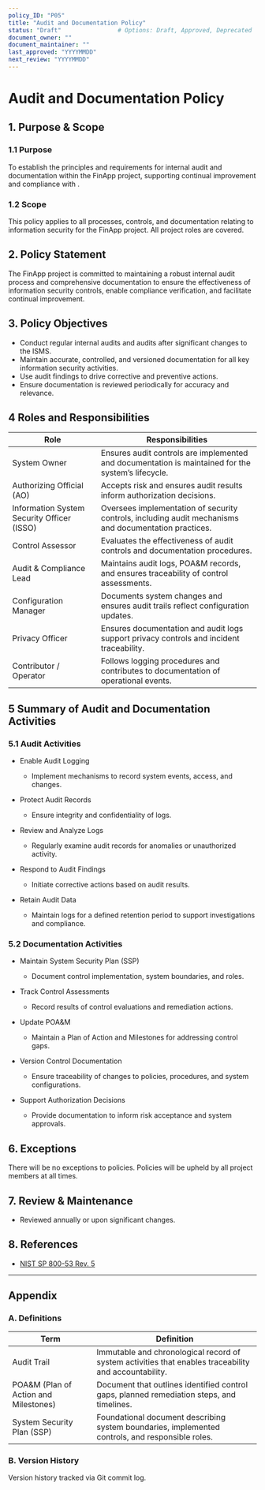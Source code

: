 ```yaml
---
policy_ID: "P05"
title: "Audit and Documentation Policy"
status: "Draft"                # Options: Draft, Approved, Deprecated
document_owner: ""
document_maintainer: ""
last_approved: "YYYYMMDD"
next_review: "YYYYMMDD"
---
```

# Audit and Documentation Policy

## 1. Purpose & Scope

### 1.1 Purpose
To establish the principles and requirements for internal audit and documentation within the FinApp project, supporting continual improvement and compliance with .

### 1.2 Scope
This policy applies to all processes, controls, and documentation relating to information security for the FinApp project. All project roles are covered.

## 2. Policy Statement
The FinApp project is committed to maintaining a robust internal audit process and comprehensive documentation to ensure the effectiveness of information security controls, enable compliance verification, and facilitate continual improvement.

## 3. Policy Objectives
- Conduct regular internal audits and audits after significant changes to the ISMS.
- Maintain accurate, controlled, and versioned documentation for all key information security activities.
- Use audit findings to drive corrective and preventive actions.
- Ensure documentation is reviewed periodically for accuracy and relevance.

## 4 Roles and Responsibilities

| Role | Responsibilities |
|------|------------------|
| System Owner | Ensures audit controls are implemented and documentation is maintained for the system’s lifecycle. |
| Authorizing Official (AO) | Accepts risk and ensures audit results inform authorization decisions. |
| Information System Security Officer (ISSO) | Oversees implementation of security controls, including audit mechanisms and documentation practices. |
| Control Assessor | Evaluates the effectiveness of audit controls and documentation procedures. |
| Audit & Compliance Lead | Maintains audit logs, POA&M records, and ensures traceability of control assessments. |
| Configuration Manager | Documents system changes and ensures audit trails reflect configuration updates. |
| Privacy Officer | Ensures documentation and audit logs support privacy controls and incident traceability. |
| Contributor / Operator | Follows logging procedures and contributes to documentation of operational events. |


## 5 Summary of Audit and Documentation Activities

### 5.1 Audit Activities

- Enable Audit Logging  
  - Implement mechanisms to record system events, access, and changes.

- Protect Audit Records  
  - Ensure integrity and confidentiality of logs.

- Review and Analyze Logs  
  - Regularly examine audit records for anomalies or unauthorized activity.

- Respond to Audit Findings  
  - Initiate corrective actions based on audit results.

- Retain Audit Data  
  - Maintain logs for a defined retention period to support investigations and compliance.

### 5.2 Documentation Activities

- Maintain System Security Plan (SSP)  
  - Document control implementation, system boundaries, and roles.

- Track Control Assessments  
  - Record results of control evaluations and remediation actions.

- Update POA&M  
  - Maintain a Plan of Action and Milestones for addressing control gaps.

- Version Control Documentation  
  - Ensure traceability of changes to policies, procedures, and system configurations.

- Support Authorization Decisions  
  - Provide documentation to inform risk acceptance and system approvals.

## 6. Exceptions
There will be no exceptions to policies. Policies will be upheld by all project members at all times.

## 7. Review & Maintenance
* Reviewed annually or upon significant changes.

## 8. References
- [NIST SP 800-53 Rev. 5](https://csrc.nist.gov/publications/detail/sp/800-53/rev-5/final)

---

## Appendix

### A. Definitions
| Term                          | Definition                                                                                      |
|------------------------------|-------------------------------------------------------------------------------------------------|
| Audit Trail              | Immutable and chronological record of system activities that enables traceability and accountability.         |
| POA&M (Plan of Action and Milestones) | Document that outlines identified control gaps, planned remediation steps, and timelines. |
| System Security Plan (SSP) | Foundational document describing system boundaries, implemented controls, and responsible roles. |


### B. Version History
Version history tracked via Git commit log.
